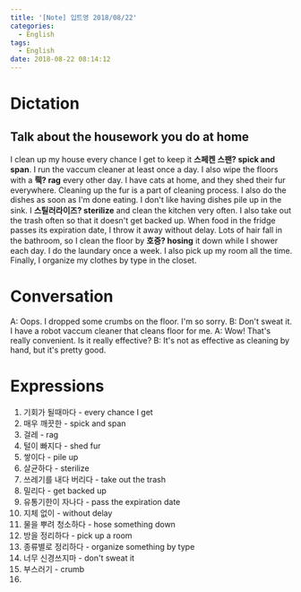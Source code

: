 ```yaml
---
title: '[Note] 입트영 2018/08/22'
categories:
  - English
tags:
  - English
date: 2018-08-22 08:14:12
---
```


# Dictation
## Talk about the housework you do at home

I clean up my house every chance I get to keep it **스페켄 스팬? spick and span**. I run the vaccum cleaner at least once a day. I also wipe the floors with a **뤡? rag** every other day. I have cats at home, and they shed their fur everywhere. Cleaning up the fur is a part of cleaning process. I also do the dishes as soon as I'm done eating. I don't like having dishes pile up in the sink. I **스틸러라이즈? sterilize** and clean the kitchen very often. I also take out the trash often so that it doesn't get backed up. When food in the fridge passes its expiration date, I throw it away without delay. Lots of hair fall in the bathroom, so I clean the floor by **호증? hosing** it down while I shower each day. I do the laundary once a week. I also pick up my room all the time. Finally, I organize my clothes by type in the closet.

# Conversation
A: Oops. I dropped some crumbs on the floor. I'm so sorry.
B: Don't sweat it. I have a robot vaccum cleaner that cleans floor for me.
A: Wow! That's really convenient. Is it really effective?
B: It's not as effective as cleaning by hand, but it's pretty good.


# Expressions
1. 기회가 될때마다 - every chance I get
2. 매우 깨끗한 - spick and span
3. 걸레 - rag
4. 털이 빠지다 - shed fur
5. 쌓이다 - pile up
6. 살균하다 - sterilize
7. 쓰레기를 내다 버리다 - take out the trash
8. 밀리다 - get backed up
9. 유통기한이 자나다 - pass the expiration date
10. 지체 없이 - without delay
11. 물을 뿌려 청소하다 - hose something down
12. 방을 정리하다 - pick up a room
13. 종류별로 정리하다 - organize something by type
14. 너무 신경쓰지마 - don't sweat it
15. 부스러기 - crumb
16. 